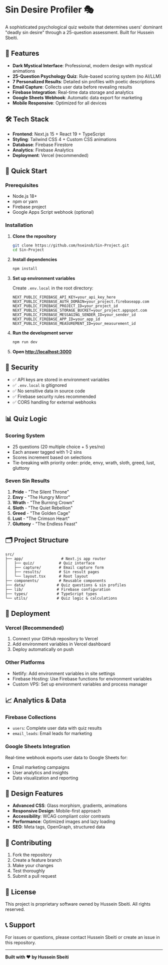 # Sin Desire Profiler 🎭

A sophisticated psychological quiz website that determines users' dominant "deadly sin desire" through a 25-question assessment. Built for Hussein Sbeiti.

## 🌟 Features

- **Dark Mystical Interface**: Professional, modern design with mystical animations
- **25-Question Psychology Quiz**: Rule-based scoring system (no AI/LLM)
- **7 Personalized Results**: Detailed sin profiles with poetic descriptions
- **Email Capture**: Collects user data before revealing results
- **Firebase Integration**: Real-time data storage and analytics
- **Google Sheets Webhook**: Automatic data export for marketing
- **Mobile Responsive**: Optimized for all devices

## 🛠️ Tech Stack

- **Frontend**: Next.js 15 + React 19 + TypeScript
- **Styling**: Tailwind CSS 4 + Custom CSS animations
- **Database**: Firebase Firestore
- **Analytics**: Firebase Analytics
- **Deployment**: Vercel (recommended)

## 🚀 Quick Start

### Prerequisites
- Node.js 18+ 
- npm or yarn
- Firebase project
- Google Apps Script webhook (optional)

### Installation

1. **Clone the repository**
   ```bash
   git clone https://github.com/hseinsb/Sin-Project.git
   cd Sin-Project
   ```

2. **Install dependencies**
   ```bash
   npm install
   ```

3. **Set up environment variables**
   
   Create `.env.local` in the root directory:
   ```env
   NEXT_PUBLIC_FIREBASE_API_KEY=your_api_key_here
   NEXT_PUBLIC_FIREBASE_AUTH_DOMAIN=your_project.firebaseapp.com
   NEXT_PUBLIC_FIREBASE_PROJECT_ID=your_project_id
   NEXT_PUBLIC_FIREBASE_STORAGE_BUCKET=your_project.appspot.com
   NEXT_PUBLIC_FIREBASE_MESSAGING_SENDER_ID=your_sender_id
   NEXT_PUBLIC_FIREBASE_APP_ID=your_app_id
   NEXT_PUBLIC_FIREBASE_MEASUREMENT_ID=your_measurement_id
   ```

4. **Run the development server**
   ```bash
   npm run dev
   ```

5. **Open [http://localhost:3000](http://localhost:3000)**

## 🔐 Security

- ✅ API keys are stored in environment variables
- ✅ `.env.local` is gitignored 
- ✅ No sensitive data in source code
- ✅ Firebase security rules recommended
- ✅ CORS handling for external webhooks

## 📊 Quiz Logic

### Scoring System
- 25 questions (20 multiple choice + 5 yes/no)
- Each answer tagged with 1-2 sins
- Scores increment based on selections
- Tie-breaking with priority order: pride, envy, wrath, sloth, greed, lust, gluttony

### Seven Sin Results
1. **Pride** - "The Silent Throne"
2. **Envy** - "The Hungry Mirror" 
3. **Wrath** - "The Burning Crown"
4. **Sloth** - "The Quiet Rebellion"
5. **Greed** - "The Golden Cage"
6. **Lust** - "The Crimson Heart"
7. **Gluttony** - "The Endless Feast"

## 🗂️ Project Structure

```
src/
├── app/                 # Next.js app router
│   ├── quiz/           # Quiz interface
│   ├── capture/        # Email capture form
│   ├── results/        # Sin result pages
│   └── layout.tsx      # Root layout
├── components/         # Reusable components
├── data/              # Quiz questions & sin profiles
├── lib/               # Firebase configuration
├── types/             # TypeScript types
└── utils/             # Quiz logic & calculations
```

## 🚀 Deployment

### Vercel (Recommended)
1. Connect your GitHub repository to Vercel
2. Add environment variables in Vercel dashboard
3. Deploy automatically on push

### Other Platforms
- Netlify: Add environment variables in site settings
- Firebase Hosting: Use Firebase functions for environment variables
- Custom VPS: Set up environment variables and process manager

## 📈 Analytics & Data

### Firebase Collections
- `users`: Complete user data with quiz results
- `email_leads`: Email leads for marketing

### Google Sheets Integration
Real-time webhook exports user data to Google Sheets for:
- Email marketing campaigns
- User analytics and insights
- Data visualization and reporting

## 🎨 Design Features

- **Advanced CSS**: Glass morphism, gradients, animations
- **Responsive Design**: Mobile-first approach
- **Accessibility**: WCAG compliant color contrasts
- **Performance**: Optimized images and lazy loading
- **SEO**: Meta tags, OpenGraph, structured data

## 🤝 Contributing

1. Fork the repository
2. Create a feature branch
3. Make your changes
4. Test thoroughly
5. Submit a pull request

## 📄 License

This project is proprietary software owned by Hussein Sbeiti. All rights reserved.

## 📞 Support

For issues or questions, please contact Hussein Sbeiti or create an issue in this repository.

---

**Built with ❤️ by Hussein Sbeiti**

